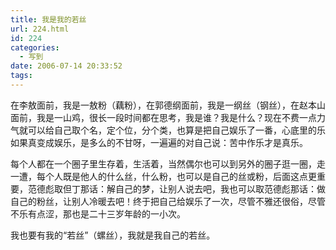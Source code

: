 ```yaml
---
title: 我是我的若丝
url: 224.html
id: 224
categories:
  - 写到
date: 2006-07-14 20:33:52
tags:
---
```


在李敖面前，我是一敖粉（藕粉），在郭德纲面前，我是一纲丝（钢丝），在赵本山面前，我是一山鸡，很长一段时间都在思考，我是谁？我是什么？现在不费一点力 气就可以给自己取个名，定个位，分个类，也算是把自己娱乐了一番，心底里的乐如果真变成娱乐，是多么的不甘呀，一遍遍的对自己说：苦中作乐才是真乐。  
  
每个人都在一个圈子里生存着，生活着，当然偶尔也可以到另外的圈子逛一圈，走一遭，每个人既是他人的什么丝，什么粉，也可以是自己的丝或粉，后面这点更重 要，范德彪取但丁那话：解自己的梦，让别人说去吧，我也可以取范德彪那话：做自己的粉丝，让别人冷暖去吧！终于把自己给娱乐了一次，尽管不雅还很俗，尽管 不乐有点涩，那也是二十三岁年龄的一小次。  
  
我也要有我的“若丝”（螺丝），我就是我自己的若丝。